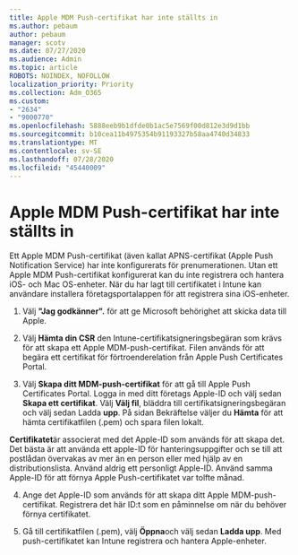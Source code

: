 ```yaml
---
title: Apple MDM Push-certifikat har inte ställts in
ms.author: pebaum
author: pebaum
manager: scotv
ms.date: 07/27/2020
ms.audience: Admin
ms.topic: article
ROBOTS: NOINDEX, NOFOLLOW
localization_priority: Priority
ms.collection: Adm_O365
ms.custom:
- "2634"
- "9000770"
ms.openlocfilehash: 5888eeb9b1dfde0b1ac5e7569f00d812e3d9d1bb
ms.sourcegitcommit: b10cea11b4975354b91193327b58aa4740d34833
ms.translationtype: MT
ms.contentlocale: sv-SE
ms.lasthandoff: 07/28/2020
ms.locfileid: "45440009"
---
```

# <a name="apple-mdm-push-certificate-has-not-been-set-up"></a>Apple MDM Push-certifikat har inte ställts in

Ett Apple MDM Push-certifikat (även kallat APNS-certifikat (Apple Push Notification Service) har inte konfigurerats för prenumerationen. Utan ett Apple MDM Push-certifikat konfigurerat kan du inte registrera och hantera iOS- och Mac OS-enheter. När du har lagt till certifikatet i Intune kan användare installera företagsportalappen för att registrera sina iOS-enheter.

1. Välj **"Jag godkänner".** för att ge Microsoft behörighet att skicka data till Apple.

2. Välj **Hämta din CSR** den Intune-certifikatsigneringsbegäran som krävs för att skapa ett Apple MDM-push-certifikat. Filen används för att begära ett certifikat för förtroenderelation från Apple Push Certificates Portal.

3. Välj **Skapa ditt MDM-push-certifikat** för att gå till Apple Push Certificates Portal. Logga in med ditt företags Apple-ID och välj sedan **Skapa ett certifikat**. Välj **Välj fil**, bläddra till certifikatsigneringsbegäran och välj sedan Ladda **upp**. På sidan Bekräftelse väljer du **Hämta** för att hämta certifikatfilen (.pem) och spara filen lokalt.
 
**Certifikatet**är associerat med det Apple-ID som används för att skapa det. Det bästa är att använda ett apple-ID för hanteringsuppgifter och se till att postlådan övervakas av mer än en person eller med hjälp av en distributionslista. Använd aldrig ett personligt Apple-ID. Använd samma Apple-ID för att förnya Apple Push-certifikatet var tolfte månad.
 
4. Ange det Apple-ID som används för att skapa ditt Apple MDM-push-certifikat. Registrera det här ID:t som en påminnelse om när du behöver förnya certifikatet.

5. Gå till certifikatfilen (.pem), välj **Öppna**och välj sedan **Ladda upp**. Med push-certifikatet kan Intune registrera och hantera Apple-enheter.